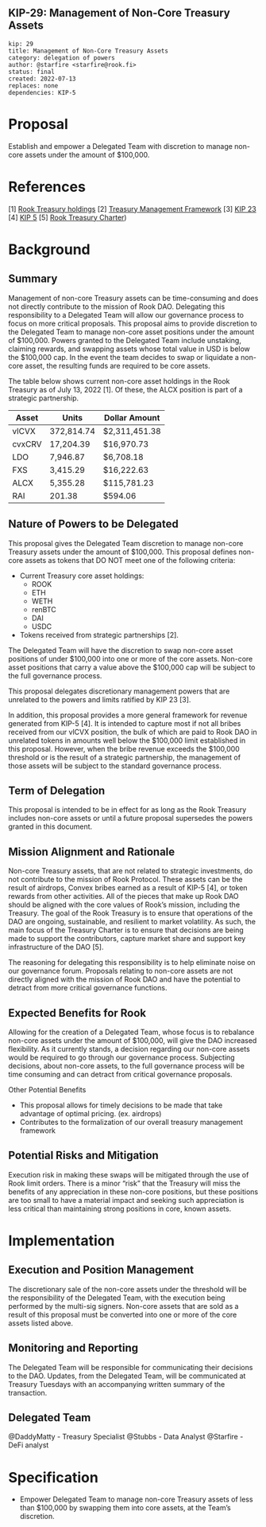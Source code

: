 ## KIP-29: Management of Non-Core Treasury Assets

```
kip: 29
title: Management of Non-Core Treasury Assets
category: delegation of powers
author: @starfire <starfire@rook.fi>
status: final
created: 2022-07-13
replaces: none
dependencies: KIP-5
```
# Proposal

Establish and empower a Delegated Team with discretion to manage non-core assets under the amount of $100,000.

# References

[1] [Rook Treasury holdings](https://dune.com/0x_stubbs/Rook-Ecosystem)
[2] [Treasury Management Framework](https://docs.google.com/document/d/1fl8GPRYZ9H_SEdGnwowH_ZiezoZ4HoOa/edit#)
[3] [KIP 23](https://forum.rook.fi/t/kip-23-establish-a-discretionary-investment-limit/347/9)
[4] [KIP 5](https://forum.rook.fi/t/kip-5-acquire-cvx-position/174/3)
[5] [Rook Treasury Charter](https://forum.rook.fi/t/kip-28-rook-dao-treasury-charter/399))

# Background

## Summary

Management of non-core Treasury assets can be time-consuming and does not directly contribute to the mission of Rook DAO. Delegating this responsibility to a Delegated Team will allow our governance process to focus on more critical proposals. This proposal aims to provide discretion to the Delegated Team to manage non-core asset positions under the amount of $100,000. Powers granted to the Delegated Team include unstaking, claiming rewards, and swapping assets whose total value in USD is below the $100,000 cap. In the event the team decides to swap or liquidate a non-core asset, the resulting funds are required to be core assets.

The table below shows current non-core asset holdings in the Rook Treasury as of July 13, 2022 [1]. Of these, the ALCX position is part of a strategic partnership.

|Asset|Units|Dollar Amount|
| --- | --- | --- |
|vlCVX|372,814.74|$2,311,451.38|
|cvxCRV|17,204.39|$16,970.73|
|LDO|7,946.87|$6,708.18|
|FXS|3,415.29|$16,222.63|
|ALCX|5,355.28|$115,781.23|
|RAI|201.38|$594.06|

## Nature of Powers to be Delegated

This proposal gives the Delegated Team discretion to manage non-core Treasury assets under the amount of $100,000. This proposal defines non-core assets as tokens that DO NOT meet one of the following criteria:

* Current Treasury core asset holdings:
  * ROOK
  * ETH
  * WETH
  * renBTC
  * DAI
  * USDC
* Tokens received from strategic partnerships [2].

The Delegated Team will have the discretion to swap non-core asset positions of under $100,000 into one or more of the core assets. Non-core asset positions that carry a value above the $100,000 cap will be subject to the full governance process.

This proposal delegates discretionary management powers that are unrelated to the powers and limits ratified by KIP 23 [3].

In addition, this proposal provides a more general framework for revenue generated from KIP-5 [4]. It is intended to capture most if not all bribes received from our vlCVX position, the bulk of which are paid to Rook DAO in unrelated tokens in amounts well below the $100,000 limit established in this proposal. However, when the bribe revenue exceeds the $100,000 threshold or is the result of a strategic partnership, the management of those assets will be subject to the standard governance process.

## Term of Delegation

This proposal is intended to be in effect for as long as the Rook Treasury includes non-core assets or until a future proposal supersedes the powers granted in this document.

## Mission Alignment and Rationale

Non-core Treasury assets, that are not related to strategic investments, do not contribute to the mission of Rook Protocol. These assets can be the result of airdrops, Convex bribes earned as a result of KIP-5 [4], or token rewards from other activities. All of the pieces that make up Rook DAO should be aligned with the core values of Rook’s mission, including the Treasury. The goal of the Rook Treasury is to ensure that operations of the DAO are ongoing, sustainable, and resilient to market volatility. As such, the main focus of the Treasury Charter is to ensure that decisions are being made to support the contributors, capture market share and support key infrastructure of the DAO [5].

The reasoning for delegating this responsibility is to help eliminate noise on our governance forum. Proposals relating to non-core assets are not directly aligned with the mission of Rook DAO and have the potential to detract from more critical governance functions.

## Expected Benefits for Rook

Allowing for the creation of a Delegated Team, whose focus is to rebalance non-core assets under the amount of $100,000, will give the DAO increased flexibility. As it currently stands, a decision regarding our non-core assets would be required to go through our governance process. Subjecting decisions, about non-core assets, to the full governance process will be time consuming and can detract from critical governance proposals.

Other Potential Benefits

* This proposal allows for timely decisions to be made that take advantage of optimal pricing. (ex. airdrops)
* Contributes to the formalization of our overall treasury management framework

## Potential Risks and Mitigation

Execution risk in making these swaps will be mitigated through the use of Rook limit orders. There is a minor “risk” that the Treasury will miss the benefits of any appreciation in these non-core positions, but these positions are too small to have a material impact and seeking such appreciation is less critical than maintaining strong positions in core, known assets.

# Implementation

## Execution and Position Management

The discretionary sale of the non-core assets under the threshold will be the responsibility of the Delegated Team, with the execution being performed by the multi-sig signers. Non-core assets that are sold as a result of this proposal must be converted into one or more of the core assets listed above.

## Monitoring and Reporting

The Delegated Team will be responsible for communicating their decisions to the DAO. Updates, from the Delegated Team, will be communicated at Treasury Tuesdays with an accompanying written summary of the transaction.

## Delegated Team

@DaddyMatty - Treasury Specialist
@Stubbs - Data Analyst
@Starfire - DeFi analyst

# Specification

* Empower Delegated Team to manage non-core Treasury assets of less than $100,000 by swapping them into core assets, at the Team’s discretion.
